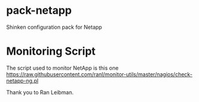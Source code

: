 pack-netapp
===========

Shinken configuration pack for Netapp

Monitoring Script
=================

The script used to monitor NetApp is this one
https://raw.githubusercontent.com/ranl/monitor-utils/master/nagios/check-netapp-ng.pl

Thank you to Ran Leibman.
